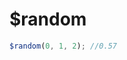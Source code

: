 # $random

<ContainerBox title="介绍">
<template #desc>
随机生成指定范围的数据，生成的数字会包含两个参数
</template>
</ContainerBox>

<ContainerBox title="基础用法">

```js
$random(0, 1, 2); //0.57
```

<ShowCode>
<template #codes>

```js
export function $random(min, max, retain = 0) {
  return parseFloat((Math.random() * (max - min) + min).toFixed(retain));
}
```

</template>
</ShowCode>
</ContainerBox>

<ContainerBox title="Params">
<template #desc>

| 参数   | 说明         | 类型   | 默认值 |
| ------ | ------------ | ------ | ------ |
| min    | 最小值       | Number | 0      |
| max    | 最大值       | Number | 1      |
| retain | 保留几位小数 | Number | 0      |

</template>
</ContainerBox>
